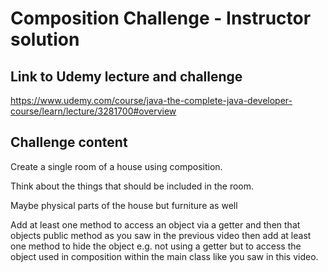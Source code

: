 # Composition Challenge - Instructor solution

## Link to Udemy lecture and challenge

https://www.udemy.com/course/java-the-complete-java-developer-course/learn/lecture/3281700#overview

## Challenge content

Create a single room of a house using composition.

Think about the things that should be included in the room.

Maybe physical parts of the house but furniture as well

Add at least one method to access an object via a getter and then that objects public method as you saw in the previous video then add at least one method to hide the object e.g. not using a getter but to access the object used in composition within the main class like you saw in this video.